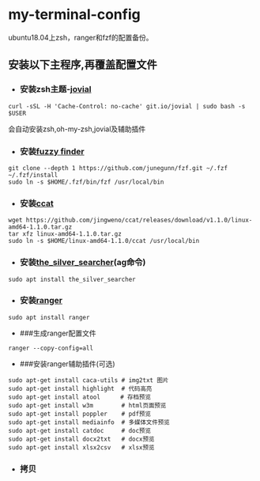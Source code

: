 # my-terminal-config
ubuntu18.04上zsh，ranger和fzf的配置备份。
## 安装以下主程序,再覆盖配置文件
- ### 安装zsh主题-[jovial](https://github.com/zthxxx/jovial)
```
curl -sSL -H 'Cache-Control: no-cache' git.io/jovial | sudo bash -s $USER
```
会自动安装zsh,oh-my-zsh,jovial及辅助插件

- ### 安装[fuzzy finder](https://github.com/junegunn/fzf)
```
git clone --depth 1 https://github.com/junegunn/fzf.git ~/.fzf
~/.fzf/install
sudo ln -s $HOME/.fzf/bin/fzf /usr/local/bin
```

- ### 安装[ccat](https://github.com/owenthereal/ccat)
```
wget https://github.com/jingweno/ccat/releases/download/v1.1.0/linux-amd64-1.1.0.tar.gz
tar xfz linux-amd64-1.1.0.tar.gz 
sudo ln -s $HOME/linux-amd64-1.1.0/ccat /usr/local/bin
```

- ### 安装[the_silver_searcher](https://github.com/ggreer/the_silver_searcher)(ag命令)
```
sudo apt install the_silver_searcher
```

- ### 安装[ranger](https://github.com/ranger/ranger)
```
sudo apt install ranger
```
- ###生成ranger配置文件
```
ranger --copy-config=all
```
- ###安装ranger辅助插件(可选)
```
sudo apt-get install caca-utils # img2txt 图片
sudo apt-get install highlight  # 代码高亮
sudo apt-get install atool　    # 存档预览
sudo apt-get install w3m        # html页面预览
sudo apt-get install poppler    # pdf预览
sudo apt-get install mediainfo  # 多媒体文件预览
sudo apt-get install catdoc     # doc预览
sudo apt-get install docx2txt   # docx预览
sudo apt-get install xlsx2csv   # xlsx预览
```
- ### 拷贝
